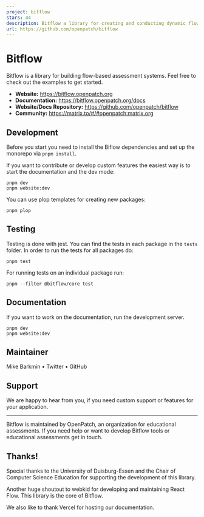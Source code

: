 ```yaml
---
project: bitflow
stars: 44
description: Bitflow a library for creating and conducting dynamic flow-based assessments.
url: https://github.com/openpatch/bitflow
---
```


Bitflow
=======

Bitflow is a library for building flow-based assessment systems. Feel free to check out the examples to get started.

-   **Website:** https://bitflow.openpatch.org
-   **Documentation:** https://bitflow.openpatch.org/docs
-   **Website/Docs Repository:** https://github.com/openpatch/bitflow
-   **Community:** https://matrix.to/#/#openpatch:matrix.org

Development
-----------

Before you start you need to install the Biflow dependencies and set up the monorepo via `pnpm install`.

If you want to contribute or develop custom features the easiest way is to start the documentation and the dev mode:

```
pnpm dev
pnpm website:dev
```

You can use plop templates for creating new packages:

```
pnpm plop
```

Testing
-------

Testing is done with jest. You can find the tests in each package in the `tests` folder. In order to run the tests for all packages do:

```
pnpm test
```

For running tests on an individual package run:

```
pnpm --filter @bitflow/core test
```

Documentation
-------------

If you want to work on the documentation, run the development server.

```
pnpm dev
pnpm website:dev
```

Maintainer
----------

Mike Barkmin • Twitter • GitHub

Support
-------

We are happy to hear from you, if you need custom support or features for your application.

* * *

Bitflow is maintained by OpenPatch, an organization for educational assessments. If you need help or want to develop Bitflow tools or educational assessments get in touch.

Thanks!
-------

Special thanks to the University of Duisburg-Essen and the Chair of Computer Science Education for supporting the development of this library.

Another huge shoutout to webkid for developing and maintaining React Flow. This library is the core of Bitflow.

We also like to thank Vercel for hosting our documentation.
